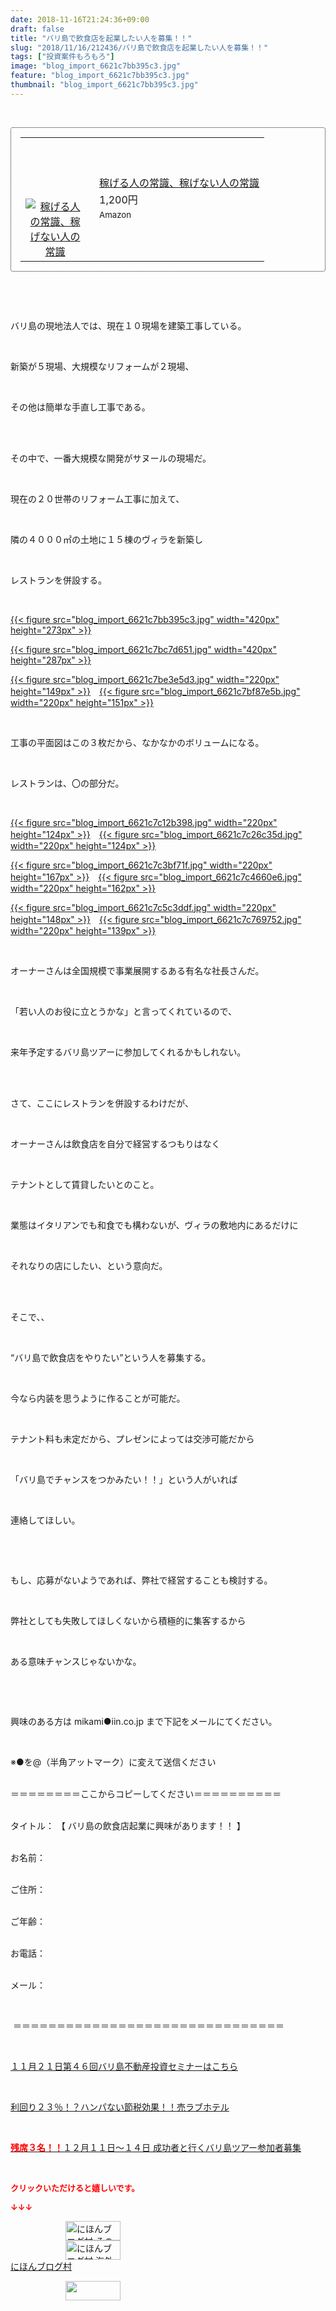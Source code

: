 ```yaml
---
date: 2018-11-16T21:24:36+09:00
draft: false
title: "バリ島で飲食店を起業したい人を募集！！"
slug: "2018/11/16/212436/バリ島で飲食店を起業したい人を募集！！"
tags: ["投資案件もろもろ"]
image: "blog_import_6621c7bb395c3.jpg"
feature: "blog_import_6621c7bb395c3.jpg"
thumbnail: "blog_import_6621c7bb395c3.jpg"
---
```

<p> </p><div contenteditable="false" style="padding: 15px; border-radius: 4px; border: 1px dotted currentColor; border-image: none;"><table border="0" cellpadding="0" cellspacing="0" style="margin: 0px; table-layout: fixed;" width="100%">	<tbody width="100%">		<tr>			<td aligin="center" style="vertical-align: middle;" width="95"><span style="text-align: center; display: block;"><a alt0="AmebaAffiliate" alt1="稼げる人の常識、稼げない人の常識" alt2="Amazon" alt3="https://images-fe.ssl-images-amazon.com/images/I/51Ft8zEBpkL._SL160_.jpg" alt4="1" href="4802110227?SubscriptionId=AKIAJLD6FH2TADXIQKDQ&amp;tag=amebablog-a2371184-22&amp;linkCode=xm2&amp;camp=2025&amp;creative=165953&amp;creativeASIN=4802110227" target="_blank"><img alt="稼げる人の常識、稼げない人の常識" border="0" data-img="affiliate" src="data:image/svg+xml;charset=utf-8,%3Csvg%20xmlns%3D%22http%3A%2F%2Fwww.w3.org%2F2000%2Fsvg%22%20title%3D%22Placeholder%20for%20Images%22%20role%3D%22presentation%22%20viewBox%3D%220%200%201%201%22%20%2F%3E" style="margin: 0px; vertical-align: middle; max-width: 95px;" data-src="https://images-fe.ssl-images-amazon.com/images/I/51Ft8zEBpkL._SL160_.jpg"/><noscript><img alt="稼げる人の常識、稼げない人の常識" border="0" data-img="affiliate" src="https://images-fe.ssl-images-amazon.com/images/I/51Ft8zEBpkL._SL160_.jpg" style="margin: 0px; vertical-align: middle; max-width: 95px;"></noscript></a></span></td>			<td style="line-height: 1.5; padding-left: 15px; vertical-align: middle;"><a alt0="AmebaAffiliate" alt1="稼げる人の常識、稼げない人の常識" alt2="Amazon" alt3="https://images-fe.ssl-images-amazon.com/images/I/51Ft8zEBpkL._SL160_.jpg" alt4="1" href="4802110227?SubscriptionId=AKIAJLD6FH2TADXIQKDQ&amp;tag=amebablog-a2371184-22&amp;linkCode=xm2&amp;camp=2025&amp;creative=165953&amp;creativeASIN=4802110227" target="_blank">稼げる人の常識、稼げない人の常識</a>			<div style="padding: 3px 0px;">1,200円</div>			<div style="font-size: 0.83em;">Amazon</div></td>		</tr>	</tbody></table></div><p> </p><p> </p><p>バリ島の現地法人では、現在１０現場を建築工事している。</p><p> </p><p>新築が５現場、大規模なリフォームが２現場、</p><p> </p><p>その他は簡単な手直し工事である。</p><p> </p><p><br/>その中で、一番大規模な開発がサヌールの現場だ。</p><p> </p><p>現在の２０世帯のリフォーム工事に加えて、</p><p> </p><p>隣の４０００㎡の土地に１５棟のヴィラを新築し</p><p> </p><p>レストランを併設する。</p><p> </p><p><a href="blog_import_6621c7bb395c3.jpg">{{< figure src="blog_import_6621c7bb395c3.jpg" width="420px" height="273px" >}}</a></p><p><a href="blog_import_6621c7bc7d651.jpg">{{< figure src="blog_import_6621c7bc7d651.jpg" width="420px" height="287px" >}}</a></p><p><a href="blog_import_6621c7be3e5d3.jpg">{{< figure src="blog_import_6621c7be3e5d3.jpg" width="220px" height="149px" >}}</a>　<a href="blog_import_6621c7bf87e5b.jpg">{{< figure src="blog_import_6621c7bf87e5b.jpg" width="220px" height="151px" >}}</a></p><p> </p><p>工事の平面図はこの３枚だから、なかなかのボリュームになる。</p><p> </p><p>レストランは、〇の部分だ。</p><p> </p><p><a href="blog_import_6621c7c12b398.jpg">{{< figure src="blog_import_6621c7c12b398.jpg" width="220px" height="124px" >}}</a>　<a href="blog_import_6621c7c26c35d.jpg">{{< figure src="blog_import_6621c7c26c35d.jpg" width="220px" height="124px" >}}</a></p><p><a href="blog_import_6621c7c3bf71f.jpg">{{< figure src="blog_import_6621c7c3bf71f.jpg" width="220px" height="167px" >}}</a>　<a href="blog_import_6621c7c4660e6.jpg">{{< figure src="blog_import_6621c7c4660e6.jpg" width="220px" height="162px" >}}</a></p><p><a href="blog_import_6621c7c5c3ddf.jpg">{{< figure src="blog_import_6621c7c5c3ddf.jpg" width="220px" height="148px" >}}</a>　<a href="blog_import_6621c7c769752.jpg">{{< figure src="blog_import_6621c7c769752.jpg" width="220px" height="139px" >}}</a></p><p> </p><p>オーナーさんは全国規模で事業展開するある有名な社長さんだ。</p><p> </p><p>「若い人のお役に立とうかな」と言ってくれているので、</p><p> </p><p>来年予定するバリ島ツアーに参加してくれるかもしれない。</p><p> </p><p><br/>さて、ここにレストランを併設するわけだが、</p><p> </p><p>オーナーさんは飲食店を自分で経営するつもりはなく</p><p> </p><p>テナントとして賃貸したいとのこと。</p><p> </p><p>業態はイタリアンでも和食でも構わないが、ヴィラの敷地内にあるだけに</p><p> </p><p>それなりの店にしたい、という意向だ。</p><p> </p><p><br/>そこで、、</p><p> </p><p>“バリ島で飲食店をやりたい”という人を募集する。</p><p> </p><p>今なら内装を思うように作ることが可能だ。</p><p> </p><p>テナント料も未定だから、プレゼンによっては交渉可能だから</p><p> </p><p>「バリ島でチャンスをつかみたい！！」という人がいれば</p><p> </p><p>連絡してほしい。</p><p> </p><p> </p><p>もし、応募がないようであれば、弊社で経営することも検討する。</p><p> </p><p>弊社としても失敗してほしくないから積極的に集客するから</p><p> </p><p>ある意味チャンスじゃないかな。</p><p> </p><p> </p><p>興味のある方は mikami●iin.co.jp まで下記をメールにてください。</p><p> </p><p>※●を@（半角アットマーク）に変えて送信ください</p><p><br/>＝＝＝＝＝＝＝＝ここからコピーしてください＝＝＝＝＝＝＝＝＝＝</p><p><br/>タイトル： 【 バリ島の飲食店起業に興味があります！！ 】</p><p><br/>お名前：</p><p><br/>ご住所：</p><p><br/>ご年齢：</p><p><br/>お電話：</p><p><br/>メール：</p><p> </p><p> ＝＝＝＝＝＝＝＝＝＝＝＝＝＝＝＝＝＝＝＝＝＝＝＝＝＝＝＝＝＝＝</p><p> </p><p><a href="iin.co.jp" target="_blank">１１月２１日第４６回バリ島不動産投資セミナーはこちら</a></p><p> </p><p><a href="entry-12416230297.html#_=_" target="_blank">利回り２３％！？ハンパない節税効果！！売ラブホテル</a></p><p> </p><p><a href="entry-12410059910.html" target="_blank"><span style="font-weight: bold;"><span style="color: rgb(255, 0, 0);">残席３名！！</span></span>１２月１１日～１４日 成功者と行くバリ島ツアー参加者募集</a></p><p> </p><p><font color="#ff0000" size="2"><strong>クリックいただけると嬉しいです。</strong></font></p><p><font color="#ff0000" size="2"><strong>↓↓↓</strong></font></p><p><a href="ranking.html?p_cid=01260127" id="&amp;blogmura_banner" target="_blank"><img alt="にほんブログ村 その他生活ブログ 不動産投資へ" border="0" height="31" src="data:image/svg+xml;charset=utf-8,%3Csvg%20xmlns%3D%22http%3A%2F%2Fwww.w3.org%2F2000%2Fsvg%22%20title%3D%22Placeholder%20for%20Images%22%20role%3D%22presentation%22%20viewBox%3D%220%200%2088%2031%22%20%2F%3E" width="88" data-src="https://img-proxy.blog-video.jp/images?url=http%3A%2F%2Flife.blogmura.com%2Fhudousantoushi%2Fimg%2Fhudousantoushi88_31.gif" style="aspect-ratio: auto 88 / 31;"/><noscript><img alt="にほんブログ村 その他生活ブログ 不動産投資へ" border="0" height="31" src="https://img-proxy.blog-video.jp/images?url=http%3A%2F%2Flife.blogmura.com%2Fhudousantoushi%2Fimg%2Fhudousantoushi88_31.gif" width="88"></noscript></a><br/><a href="ranking.html?p_cid=01260127" target="_blank"><img alt="にほんブログ村 海外生活ブログ バリ島情報へ" border="0" height="31" src="data:image/svg+xml;charset=utf-8,%3Csvg%20xmlns%3D%22http%3A%2F%2Fwww.w3.org%2F2000%2Fsvg%22%20title%3D%22Placeholder%20for%20Images%22%20role%3D%22presentation%22%20viewBox%3D%220%200%2088%2031%22%20%2F%3E" width="88" data-src="https://img-proxy.blog-video.jp/images?url=http%3A%2F%2Foverseas.blogmura.com%2Fbali%2Fimg%2Fbali88_31.gif" style="aspect-ratio: auto 88 / 31;"/><noscript><img alt="にほんブログ村 海外生活ブログ バリ島情報へ" border="0" height="31" src="https://img-proxy.blog-video.jp/images?url=http%3A%2F%2Foverseas.blogmura.com%2Fbali%2Fimg%2Fbali88_31.gif" width="88"></noscript></a><br/><a href="ranking.html?p_cid=01260127" target="_blank">にほんブログ村</a></p><p><a href="link.php?1804582" title="人気ブログランキングへ"><img border="0" height="31" src="data:image/svg+xml;charset=utf-8,%3Csvg%20xmlns%3D%22http%3A%2F%2Fwww.w3.org%2F2000%2Fsvg%22%20title%3D%22Placeholder%20for%20Images%22%20role%3D%22presentation%22%20viewBox%3D%220%200%2088%2031%22%20%2F%3E" width="88" data-src="https://blog.with2.net/img/banner/banner_22.gif" style="aspect-ratio: auto 88 / 31;"/><noscript><img border="0" height="31" src="https://blog.with2.net/img/banner/banner_22.gif" width="88"></noscript></a></p><p> </p>

